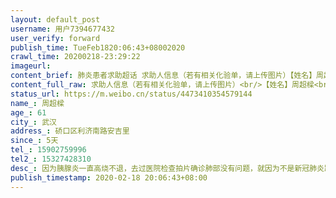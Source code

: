 ```yaml
---
layout: default_post
username: 用户7394677432
user_verify: forward
publish_time: TueFeb1820:06:43+08002020
crawl_time: 20200218-23:29:22
imageurl: 
content_brief: 肺炎患者求助超话 求助人信息（若有相关化验单，请上传图片）【姓名】周超樑【年龄】61【所在城市】武汉【所在小区、社区】硚口区利济南路安吉里【患病时间】5天【联系方式】15902759996【其他紧急联系人】15327428310【病情描述】因为胰腺炎一直高烧不退，去过医院检查拍片确诊肺部没有问 ...全文
content_full_raw: 求助人信息（若有相关化验单，请上传图片）<br/>【姓名】周超樑<br/>【年龄】61<br/>【所在城市】武汉<br/>【所在小区、社区】硚口区利济南路安吉里<br/>【患病时间】5天<br/>【联系方式】15902759996<br/>【其他紧急联系人】15327428310<br/>【病情描述】因为胰腺炎一直高烧不退，去过医院检查拍片确诊肺部没有问题，就因为不是新冠肺炎跑了多家医院都不收。现在高烧不退随时都有生命危险，求助救命！<adata-url="http://t.cn/R2WxQOQ"href="http://weibo.com/p/1001018008642010000000000"data-hide=""><spanclass='url-icon'><imgstyle='width:1rem;height:1rem'src='https://h5.sinaimg.cn/upload/2015/09/25/3/timeline_card_small_location_default.png'></span><spanclass="surl-text">武汉</span></a>
status_url: https://m.weibo.cn/status/4473410354579144
name_: 周超樑
age_: 61
city_: 武汉
address_: 硚口区利济南路安吉里
since_: 5天
tel_: 15902759996
tel2_: 15327428310
desc_: 因为胰腺炎一直高烧不退，去过医院检查拍片确诊肺部没有问题，就因为不是新冠肺炎跑了多家医院都不收。现在高烧不退随时都有生命危险，求助救命！<adata-url="http//t.cn/R2WxQOQ"href="http//weibo.com/p/1001018008642010000000000"data-hide=""><spanclass='url-icon'><imgstyle='width1rem;height1rem'src='https//h5.sinaimg.cn/upload/2015/09/25/3/timeline_card_small_location_default.png'></span><spanclass="surl-text">武汉</span></a>
publish_timestamp: 2020-02-18 20:06:43+08:00
---
```

